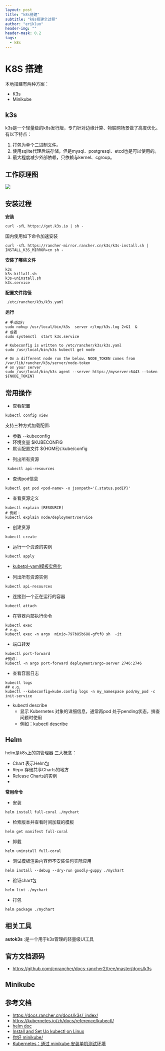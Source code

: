 ```yaml
---
layout: post
title: "k8s搭建"
subtitle: "k8s搭建全过程"
author: "erikluo"
header-img: ""
header-mask: 0.2
tags:
  - k8s
---
```


# K8S 搭建

本地搭建有两种方案：

- K3s
- Minikube
   
## k3s
k3s是一个轻量级的k8s发行版，专门针对边缘计算、物联网场景做了高度优化。有以下特点：
1. 打包为单个二进制文件。
2. 使用sqlite代理后端存储，但是mysql、postgresql、etcd也是可以使用的。
3. 最大程度减少外部依赖，只依赖与kernel、cgroup。

## 工作原理图
![](https://www.rancher.cn/k3s/images/how-it-works-k3s.svg)

## 安装过程

**安装**
```
curl -sfL https://get.k3s.io | sh -
```
国内使用如下命令加速安装
```
curl -sfL https://rancher-mirror.rancher.cn/k3s/k3s-install.sh | INSTALL_K3S_MIRROR=cn sh -
```

**安装了哪些文件**
```
k3s
k3s-killall.sh 
k3s-uninstall.sh
k3s.service

```
**配置文件路径**
```
 /etc/rancher/k3s/k3s.yaml  
```

**运行**

```
# 手动运行
sudo nohup /usr/local/bin/k3s  server >/tmp/k3s.log 2>&1  &
# 或者
sudo systemctl  start k3s.service

# Kubeconfig is written to /etc/rancher/k3s/k3s.yaml
sudo /usr/local/bin/k3s kubectl get node

# On a different node run the below. NODE_TOKEN comes from /var/lib/rancher/k3s/server/node-token
# on your server
sudo /usr/local/bin/k3s agent --server https://myserver:6443 --token ${NODE_TOKEN}
```
## 常用操作
* 查看配置
```
kubectl config view
```
支持三种方式加载配置:   
- 参数 --kubeconfig
- 环境变量 $KUBECONFIG
- 默认配置文件 ${HOME}/.kube/config

* 列出所有资源
```
 kubectl api-resources
 ```
 
* 查询pod信息
```
kubectl get pod <pod-name> -o jsonpath='{.status.podIP}'
```

* 查看资源定义
```
kubectl explain [RESOURCE] 
# 例如：
kubectl explain node/deployment/service
```

* 创建资源
```
kubectl create
```

* 运行一个资源的实例
```
kubectl apply
```
- [kubetpl-yaml模板实例化](https://github.com/shyiko/kubetpl)

* 列出所有资源实例
```
kubectl api-resources
```

* 连接到一个正在运行的容器
```
kubectl attach
```

* 在容器内部执行命令
```
kubectl exec
# e.g.
kubectl exec -n argo  minio-797b85b688-gftf8 sh  -it
```

* 端口转发
```
kubectl port-forward
#例如：
kubectl -n argo port-forward deployment/argo-server 2746:2746
```

* 查看容器日志
```
kubectl logs
## e.g.
kubectl --kubeconfig=kube.config logs -n my_namespace pod/my_pod -c init-service
```
* kubectl describe
    - 显示 Kubernetes 对象的详细信息，通常再pod 处于pending状态，排查问题时使用
    - 例如：kubectl describe 

## Helm
helm是k8s上的包管理器
三大概念：
- Chart 表示Helm包
- Repo 存储共享Charts的地方
- Release Charts的实例
- 
**常用命令**

- 安装
```
helm install full-coral ./mychart
```

- 检索版本并查看时间加载的模板
```
helm get manifest full-coral
```

- 卸载
```
helm uninstall full-coral
```

- 测试模板渲染内容但不安装任何实际应用
```
helm install --debug --dry-run goodly-guppy ./mychart
```

- 验证chart包
```
helm lint ./mychart
```

- 打包
```
helm package ./mychart
```


## 相关工具
**autok3s** :是一个用于k3s管理的轻量级UI工具

## 官方文档源码
- <https://github.com/cnrancher/docs-rancher2/tree/master/docs/k3s>

## Minikube


## 参考文档
- <https://docs.rancher.cn/docs/k3s/_index/> 
- <https://kubernetes.io/zh/docs/reference/kubectl/> 
- [helm doc](https://helm.sh/zh/docs/)
- [Install and Set Up kubectl on Linux](https://minikube.sigs.k8s.io/docs/start/?arch=%2Flinux%2Fx86-64%2Fstable%2Fbinary+download)
- [你好 minikube/](https://kubernetes.io/zh-cn/docs/tutorials/hello-minikube/)
- [Kubernetes：通过 minikube 安装单机测试环境](https://www.cnblogs.com/moonlight-lin/p/13128702.html)


